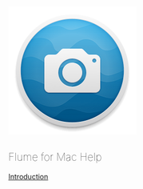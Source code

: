 <div class="center"><img src="/logo.png" width="256" height="256" /></div>

<div class="center"><h2 style="font-weight: 100;">Flume for Mac Help</h2></div>

<div class="center"><a href="introduction.html">Introduction</a></div>